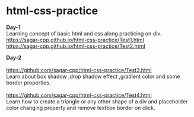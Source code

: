 # html-css-practice

**Day-1**<br>
Learning concept of basic html and css along practicing on div.<br>
https://sagar-cpp.github.io/html-css-practice/Test1.html<br>
https://sagar-cpp.github.io/html-css-practice/Test2.html


**Day-2**<br>
<br>
https://github.com/sagar-cpp/html-css-practice/Test3.html <br>
Learn about box shadow ,drop shadow effect ,gradient color and some border properties. <br><br>
https://github.com/sagar-cpp/html-css-practice/Test4.html <br>
Learn how to create a triangle or any other shape of a div and placeholder color changing property and remove textbox border on click.
